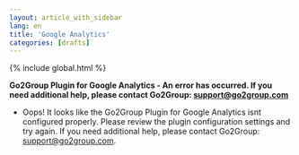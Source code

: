```yaml
---
layout: article_with_sidebar
lang: en
title: 'Google Analytics'
categories: [drafts]
---
```


{% include global.html %}

**Go2Group Plugin for Google Analytics - An error has occurred. If you need additional help, please contact Go2Group: support@go2group.com**

*   Oops! It looks like the Go2Group Plugin for Google Analytics isnt configured properly. Please review the plugin configuration settings and try again. If you need additional help, please contact Go2Group: support@go2group.com.